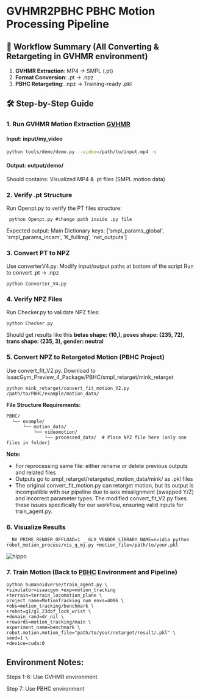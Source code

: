 # GVHMR2PBHC PBHC Motion Processing Pipeline


## 🔄 Workflow Summary (All Converting & Retargeting in GVHMR environment)
1. **GVHMR Extraction**: MP4 → SMPL (.pt)  
2. **Format Conversion**: .pt → .npz  
3. **PBHC Retargeting**: .npz → Training-ready .pkl  

## 🛠️ Step-by-Step Guide

### 1. Run GVHMR Motion Extraction [GVHMR](https://github.com/zju3dv/GVHMR) 
#### Input: input/my_video
```bash
python tools/demo/demo.py --video=/path/to/input.mp4 -s
```


#### Output: output/demo/
  Should contains: Visualized MP4 & .pt files (SMPL motion data)


### 2. Verify .pt Structure
Run Openpt.py to verify the PT files structure:
```
 python Openpt.py #change path inside .py file
```
Expected output: Main Dictionary keys: ['smpl_params_global', 'smpl_params_incam', 'K_fullimg', 'net_outputs']

### 3. Convert PT to NPZ
Use converterV4.py: Modify input/output paths at bottom of the script
Run to convert .pt → .npz
```
python Converter_V4.py
```

### 4. Verify NPZ Files
Run Checker.py to validate NPZ files:
```
python Checker.py 
```
Should get results like this **betas shape: (10,), poses shape: (235, 72), trans shape: (235, 3), gender: neutral**

### 5. Convert NPZ to Retargeted Motion (PBHC Project)
Use convert_fit_V2.py. Download to IsaacGym_Preview_4_Package/PBHC/smpl_retarget/mink_retarget
```
python mink_retarget/convert_fit_motion_V2.py /path/to/PBHC/example/motion_data/
```
**File Structure Requirements:**
```
PBHC/
  └── example/
      └── motion_data/
          └── videomotion/
              └── processed_data/  # Place NPZ file here (only one files in folder)
```
**Note:**
  - For reprocessing same file: either rename or delete previous outputs and related files
  - Outputs go to smpl_retarget/retargeted_motion_data/mink/ as .pkl files
  - The original convert_fit_motion.py can retarget motion, but its output is incompatible with our pipeline due to axis misalignment (swapped Y/Z) and incorrect parameter types. The modified convert_fit_V2.py fixes these issues specifically for our workflow, ensuring valid inputs for train_agent.py.

### 6. Visualize Results
  ```
__NV_PRIME_RENDER_OFFLOAD=1 __GLX_VENDOR_LIBRARY_NAME=nvidia python robot_motion_process/vis_q_mj.py +motion_file=/path/to/your.pkl
```
![hippo](https://github.com/Book15011/GVHMR2PBHC/blob/main/Visual_Moton_PKL(1).gif)




### 7. Train Motion (Back to [PBHC](https://github.com/TeleHuman/PBHC/blob/main/humanoidverse/README.md) Environment and Pipeline) 
```
python humanoidverse/train_agent.py \
+simulator=isaacgym +exp=motion_tracking +terrain=terrain_locomotion_plane \
project_name=MotionTracking num_envs=4096 \
+obs=motion_tracking/benchmark \
+robot=g1/g1_23dof_lock_wrist \
+domain_rand=dr_nil \
+rewards=motion_tracking/main \
experiment_name=benchmark \
robot.motion.motion_file="path/to/your/retarget/result/.pkl" \
seed=1 \
+device=cuda:0
```

## Environment Notes:
Steps 1-6: Use GVHMR environment

Step 7: Use PBHC environment

